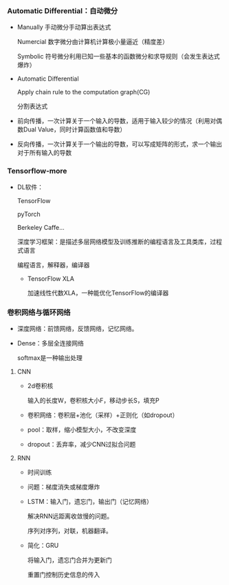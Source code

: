 ### Automatic Differential：自动微分

- Manually 手动微分手动算出表达式

  Numercial 数字微分由计算机计算极小量逼近（精度差）

  Symbolic 符号微分利用已知一些基本的函数微分和求导规则（会发生表达式爆炸）

- Automatic Differential

  Apply chain rule to the computation graph(CG)

  分割表达式

- 前向传播，一次计算关于一个输入的导数，适用于输入较少的情况（利用对偶数Dual Value，同时计算函数值和导数）

- 反向传播，一次计算关于一个输出的导数，可以写成矩阵的形式，求一个输出对于所有输入的导数

### Tensorflow-more

- DL软件：

  TensorFlow

  pyTorch

  Berkeley Caffe...

  深度学习框架：是描述多层网络模型及训练推断的编程语言及工具类库，过程式语言

  编程语言，解释器，编译器

  - TensorFlow XLA

    加速线性代数XLA，一种能优化TensorFlow的编译器

### 卷积网络与循环网络

- 深度网络：前馈网络，反馈网络，记忆网络。

- Dense：多层全连接网络

  softmax是一种输出处理

1. CNN

   - 2d卷积核

     输入的长度W，卷积核大小F，移动步长S，填充P

   - 卷积网络：卷积层+池化（采样）+正则化（如dropout）

   - pool：取样，缩小模型大小，不改变深度

   - dropout：丢弃率，减少CNN过拟合问题

2. RNN

   - 时间训练

   - 问题：梯度消失或梯度爆炸

   - LSTM：输入门，遗忘门，输出门（记忆网络）

     解决RNN远距离收敛慢的问题。

     序列对序列，对联，机器翻译。

   - 简化：GRU

     将输入门，遗忘门合并为更新门

     重置门控制历史信息的传入





